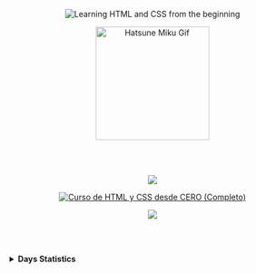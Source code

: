 <p align='center'>
    <img 
        src="https://capsule-render.vercel.app/api?type=waving&height=200&color=731433&text=Learning%20HTML%20and%20CSS%20from%20the%20beginning&fontAlign=50&fontSize=35&fontColor=FFFFFF&fontAlignY=35" alt="Learning HTML and CSS from the beginning"
    />
</p>
<p align='center'>
    <img 
        src="https://c.tenor.com/zNw2tj8R4CEAAAAC/tenor.gif" width="200" height="200" alt="Hatsune Miku Gif"
    />
</p>

<br></br>

<p align='center'>
    <img 
        src="https://capsule-render.vercel.app/api?type=cylinder&height=10&color=731433"
    >
</p>
<p align='center'>
    <a href="https://www.youtube.com/watch?v=ELSm-G201Ls&t=1135s&ab_channel=SoyDalto" target="_blank">
        <img 
            src="https://media.discordapp.net/attachments/1309955522690023515/1335092306339958855/image.png?ex=679ee91a&is=679d979a&hm=dfcc022d0796daf999bf74236f7e4a2fa6c42c22e4ff6d6f7603a6c93981c103&=&format=webp&quality=lossless&width=885&height=175" alt="Curso de HTML y CSS desde CERO (Completo)"
        >
    </a>
</p>
<p align='center'>
    <img 
        src="https://capsule-render.vercel.app/api?type=cylinder&height=10&color=731433"
    >
</p>

<br></br>

<details>
    <summary>
        <b>Days Statistics</b>
    </summary>
    <br></br>
    <img
        src="https://readme-typing-svg.demolab.com/?font=Iosevka&size=16&pause=1000&color=731433&center=false&vCenter=false&width=435&lines=First+Day+♡+(31/01/2025)"
        alt="Typing SVG"
    >
    <ul>
        <li>&nbsp;&nbsp;&nbsp;00:00:00 - 03:37:57</li>
    </ul>
        <br></br>
    <img
        src="https://readme-typing-svg.demolab.com/?font=Iosevka&size=16&pause=1000&color=731433&center=false&vCenter=false&width=435&lines=Second+Day+♡+(05/02/2025)"
        alt="Typing SVG"
    >
    <ul>
        <li>&nbsp;&nbsp;&nbsp;03:37:57 - 03:53:45</li>
    </ul>
         <br></br>
    <img
        src="https://readme-typing-svg.demolab.com/?font=Iosevka&size=16&pause=1000&color=731433&center=false&vCenter=false&width=435&lines=Third+Day+♡+(06/02/2025)"
        alt="Typing SVG"
    >
    <ul>
        <li>&nbsp;&nbsp;&nbsp;03:53:45 - 05:05:45</li>
    </ul>
         <br></br>
    <img
        src="https://readme-typing-svg.demolab.com/?font=Iosevka&size=16&pause=1000&color=731433&center=false&vCenter=false&width=435&lines=Fourth+Day+♡+(07/02/2025)"
        alt="Typing SVG"
    >
    <ul>
        <li>&nbsp;&nbsp;&nbsp;05:05:45 - 05:57:18</li>
    </ul>
</details>
